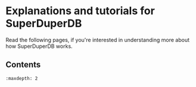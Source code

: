 # Explanations and tutorials for SuperDuperDB

Read the following pages, if you're interested in understanding more about how SuperDuperDB works.

## Contents

```{toctree}
:maxdepth: 2
```
